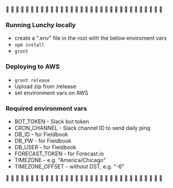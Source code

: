 :hamburger: :pizza: :hamburger: :pizza: :hamburger: :pizza: :hamburger: :pizza: :hamburger: :pizza: :hamburger: :pizza: :hamburger: :pizza: :hamburger: :pizza: :hamburger: :pizza: :hamburger: :pizza: :hamburger: :pizza: :hamburger: :pizza: :hamburger: :pizza: :hamburger: :pizza: :hamburger: :pizza: :hamburger: :pizza:

### Running Lunchy locally
- create a ".env" file in the root with the below enviroment vars
- `npm install`
- `grunt`

### Deploying to AWS
- `grunt release`
- Upload zip from /release
- set environment vars on AWS

### Required environment vars
- BOT_TOKEN - Slack bot token
- CRON_CHANNEL - Slack channel ID to send daily ping
- DB_ID - for Fieldbook
- DB_PW - for Fieldbook
- DB_USER - for Fieldbook
- FORECAST_TOKEN - for Forecast.io
- TIMEZONE - e.g. "America/Chicago"
- TIMEZONE_OFFSET - without DST, e.g. "-6"

:hamburger: :pizza: :hamburger: :pizza: :hamburger: :pizza: :hamburger: :pizza: :hamburger: :pizza: :hamburger: :pizza: :hamburger: :pizza: :hamburger: :pizza: :hamburger: :pizza: :hamburger: :pizza: :hamburger: :pizza: :hamburger: :pizza: :hamburger: :pizza: :hamburger: :pizza: :hamburger: :pizza: :hamburger: :pizza:

